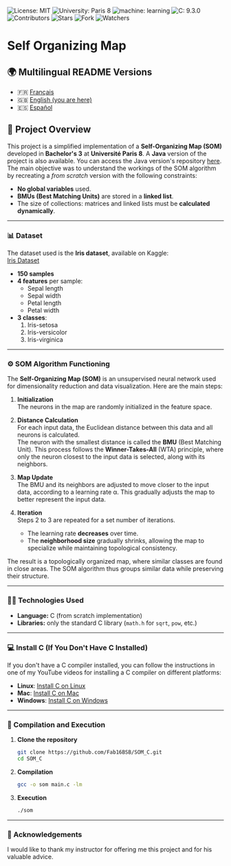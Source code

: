 ![License: MIT](https://img.shields.io/badge/Licence-MIT-green)
![University: Paris 8](https://img.shields.io/badge/University-Paris%208-red)
![machine: learning](https://img.shields.io/badge/machine-learning-blue)
![C: 9.3.0](https://img.shields.io/badge/c-9.3.0-brightgreen)
![Contributors](https://img.shields.io/badge/contributor-1-orange)
![Stars](https://img.shields.io/github/stars/Fab16BSB/SOM_C?color=orange)
![Fork](https://img.shields.io/github/forks/Fab16BSB/SOM_C?color=orange)
![Watchers](https://img.shields.io/github/watchers/Fab16BSB/SOM_C?color=orange)


<h1> Self Organizing Map </h1>

## 🌍 Multilingual README Versions

- 🇫🇷 [Français](./README.fr.md)
- 🇬🇧 [English (you are here)](#)
- 🇪🇸 [Español](./README.es.md)

## 📘 Project Overview

This project is a simplified implementation of a **Self-Organizing Map (SOM)** developed in **Bachelor's 3** at **Université Paris 8**. A **Java** version of the project is also available. You can access the Java version's repository [here](https://github.com/Fab16BSB/SOM_JAVA). The main objective was to understand the workings of the SOM algorithm by recreating a *from scratch* version with the following constraints:

- **No global variables** used.  
- **BMUs (Best Matching Units)** are stored in a **linked list**.  
- The size of collections: matrices and linked lists must be **calculated dynamically**.  

---

### 📊 Dataset

The dataset used is the **Iris dataset**, available on Kaggle:  
[Iris Dataset](https://www.kaggle.com/uciml/iris)

- **150 samples**  
- **4 features** per sample:  
  - Sepal length  
  - Sepal width  
  - Petal length  
  - Petal width  
- **3 classes**:  
  1. Iris-setosa  
  2. Iris-versicolor  
  3. Iris-virginica  

---

### ⚙️ SOM Algorithm Functioning

The **Self-Organizing Map (SOM)** is an unsupervised neural network used for dimensionality reduction and data visualization. Here are the main steps:

1. **Initialization**  
   The neurons in the map are randomly initialized in the feature space.

2. **Distance Calculation**  
   For each input data, the Euclidean distance between this data and all neurons is calculated.  
   The neuron with the smallest distance is called the **BMU** (Best Matching Unit). This process follows the **Winner-Takes-All** (WTA) principle, where only the neuron closest to the input data is selected, along with its neighbors.

3. **Map Update**  
   The BMU and its neighbors are adjusted to move closer to the input data, according to a learning rate α. This gradually adjusts the map to better represent the input data.

4. **Iteration**  
   Steps 2 to 3 are repeated for a set number of iterations.  
   - The learning rate **decreases** over time.  
   - The **neighborhood size** gradually shrinks, allowing the map to specialize while maintaining topological consistency.

The result is a topologically organized map, where similar classes are found in close areas. The SOM algorithm thus groups similar data while preserving their structure.

---

### 🧑‍💻 Technologies Used

- **Language:** C (from scratch implementation)  
- **Libraries:** only the standard C library (`math.h` for `sqrt`, `pow`, etc.)

---

### 💻 Install C (If You Don't Have C Installed)

If you don't have a C compiler installed, you can follow the instructions in one of my YouTube videos for installing a C compiler on different platforms:

- **Linux**: [Install C on Linux]()
- **Mac**: [Install C on Mac]()
- **Windows**: [Install C on Windows](https://www.youtube.com/watch?v=MNPhTlvzSIA)

---

### 📝 Compilation and Execution

1. **Clone the repository**

   ```bash
   git clone https://github.com/Fab16BSB/SOM_C.git
   cd SOM_C
   ````
2. **Compilation**

   ```bash
   gcc -o som main.c -lm
   ```

3. **Execution**

   ```bash
   ./som
   ````

---

### 🙌 Acknowledgements
I would like to thank my instructor for offering me this project and for his valuable advice.


